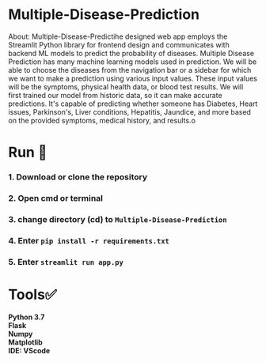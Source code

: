 # Multiple-Disease-Prediction
About: Multiple-Disease-Predictihe designed web app employs the Streamlit Python library for frontend design and communicates with backend ML models to predict the probability of diseases. Multiple Disease Prediction has many machine learning models used in prediction. We will be able to choose the diseases from the navigation bar or a sidebar for which we want to make a prediction using various input values. These input values will be the symptoms, physical health data, or blood test results. We will first trained our model from historic data, so it can make accurate predictions. It's capable of predicting whether someone has Diabetes, Heart issues, Parkinson's, Liver conditions, Hepatitis, Jaundice, and more based on the provided symptoms, medical history, and results.o





# Run 🎯
### 1. Download or clone the repository
### 2. Open cmd or terminal
### 3. change directory (cd) to `Multiple-Disease-Prediction`
### 4. Enter `pip install -r requirements.txt`
### 5. Enter `streamlit run app.py`

# Tools✅
**Python 3.7** <br>
**Flask**<br>
**Numpy**<br>
**Matplotlib**<br>
**IDE: VScode**<br>
